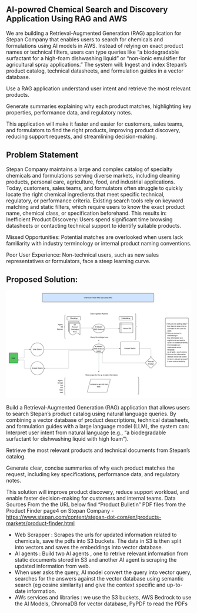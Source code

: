 ## AI-powred Chemical Search and Discovery Application Using RAG and AWS

We are building a Retrieval-Augmented Generation (RAG) application for Stepan Company that enables users to search for chemicals and formulations using AI models in AWS. Instead of relying on exact product names or technical filters, users can type queries like “a biodegradable surfactant for a high-foam dishwashing liquid” or “non-ionic emulsifier for agricultural spray applications.”
The system will:
Ingest and index Stepan’s product catalog, technical datasheets, and formulation guides in a vector database.


Use a RAG application understand user intent and retrieve the most relevant products.


Generate summaries explaining why each product matches, highlighting key properties, performance data, and regulatory notes.


This application will make it faster and easier for customers, sales teams, and formulators to find the right products, improving product discovery, reducing support requests, and streamlining decision-making.

## Problem Statement

Stepan Company maintains a large and complex catalog of specialty chemicals and formulations serving diverse markets, including cleaning products, personal care, agriculture, food, and industrial applications. Today, customers, sales teams, and formulators often struggle to quickly locate the right chemical ingredients that meet specific technical, regulatory, or performance criteria.
Existing search tools rely on keyword matching and static filters, which require users to know the exact product name, chemical class, or specification beforehand. This results in:
Inefficient Product Discovery: Users spend significant time browsing datasheets or contacting technical support to identify suitable products.


Missed Opportunities: Potential matches are overlooked when users lack familiarity with industry terminology or internal product naming conventions.


Poor User Experience: Non-technical users, such as new sales representatives or formulators, face a steep learning curve.


## Proposed Solution:

![RAG_pipeline](images/Chemical_Finder_RAG_App_Using_AWS.png)

Build a Retrieval-Augmented Generation (RAG) application that allows users to search Stepan’s product catalog using natural language queries. By combining a vector database of product descriptions, technical datasheets, and formulation guides with a large language model (LLM), the system can:
Interpret user intent from natural language (e.g., “a biodegradable surfactant for dishwashing liquid with high foam”).


Retrieve the most relevant products and technical documents from Stepan’s catalog.


Generate clear, concise summaries of why each product matches the request, including key specifications, performance data, and regulatory notes.


This solution will improve product discovery, reduce support workload, and enable faster decision-making for customers and internal teams.
Data Sources
From the the URL below find “Product Bulletin” PDF files from the Product Finder page4 on Stepan Company - 
https://www.stepan.com/content/stepan-dot-com/en/products-markets/product-finder.html


- Web Scrapper : Scrapes the urls for updated information related to chemicals, save the pdfs into S3 buckets. The data in S3 is then split into vectors and saves the embeddings into vector database.
- AI agents : Build two AI agents , one to retrive relevant information from static documents stored in S3 and another AI agent is scraping the updated information from web.
- When user asks the query, AI model convert the query into vector query, searches for the answers against the vector database using semantic search (eg cosine similarity) and give the context specific and up-to-date information.
- AWs services and libraries : we use the S3 buckets, AWS Bedrock to use the AI Models, ChromaDB for vector database, PyPDF to read the PDFs